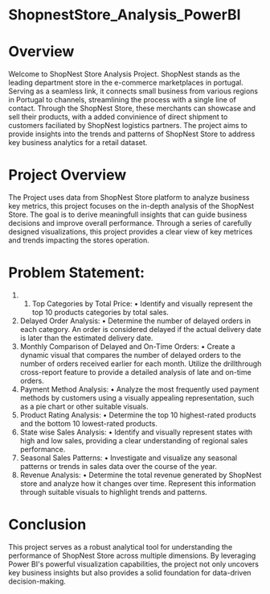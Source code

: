 # ShopnestStore_Analysis_PowerBI
# Overview
Welcome to ShopNest Store Analysis Project. ShopNest stands as the leading department store in the e-commerce marketplaces in portugal. Serving as a seamless link, it connects small business from various regions in Portugal to channels, streamlining the process with a single line of contact. Through the ShopNest Store, these merchants can showcase and sell their products, with a added convinience of direct shipment to customers faciliated by ShopNest logistics partners. The project aims to provide insights into the trends and patterns of ShopNest Store to address key business analytics for a retail dataset.

# Project Overview
The Project uses data from ShopNest Store platform to analyze business key metrics, this project focuses on the in-depth analysis of the ShopNest Store. The goal is to derive meaningfull insights that can guide business decisions and improve overall performance. Through a series of carefully designed visualizations, this project provides a clear view of key metrices and trends impacting the stores operation.

# Problem Statement:
1. 1.	Top Categories by Total Price:
•	Identify and visually represent the top 10 products categories by total sales.
2.	Delayed Order Analysis:
•	Determine the number of delayed orders in each category. An order is considered delayed if the actual delivery date is later than the estimated delivery date.
3.	Monthly Comparison of Delayed and On-Time Orders:
•	Create a dynamic visual that compares the number of delayed orders to the number of orders received earlier for each month. Utilize the drillthrough cross-report feature to provide a detailed analysis of late and on-time orders.
4.	Payment Method Analysis:
•	Analyze the most frequently used payment methods by customers using a visually appealing representation, such as a pie chart or other suitable visuals.
5.	Product Rating Analysis:
•	Determine the top 10 highest-rated products and the bottom 10 lowest-rated products.
6.	State wise Sales Analysis:
•	Identify and visually represent states with high and low sales, providing a clear understanding of regional sales performance.
7.	Seasonal Sales Patterns:
•	Investigate and visualize any seasonal patterns or trends in sales data over the course of the year.
8.	Revenue Analysis:
•	Determine the total revenue generated by ShopNest store and analyze how it changes over time. Represent this information through suitable visuals to highlight trends and patterns.

# Conclusion
This project serves as a robust analytical tool for understanding the performance of ShopNest Store across multiple dimensions. By leveraging Power BI's powerful visualization capabilities, the project not only uncovers key business insights but also provides a solid foundation for data-driven decision-making.
